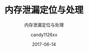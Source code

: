 ---
layout:     post                    # 使用的布局
title:      内存泄漏定位与处理               # 标题 
subtitle:   内存泄漏定位与处理           #副标题
date:       2017-06-14              # 时间
author:     candy1126xx                      # 作者
header-img: img/home-bg-o.jpg    #这篇文章标题背景图片
catalog: true                       # 是否归档
tags:                               #标签
    - Android性能优化
---